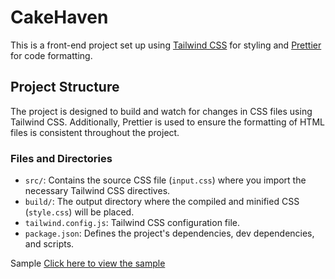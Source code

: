 # CakeHaven

This is a front-end project set up using [Tailwind CSS](https://tailwindcss.com/) for styling and [Prettier](https://prettier.io/) for code formatting.

## Project Structure

The project is designed to build and watch for changes in CSS files using Tailwind CSS. Additionally, Prettier is used to ensure the formatting of HTML files is consistent throughout the project.

### Files and Directories

- `src/`: Contains the source CSS file (`input.css`) where you import the necessary Tailwind CSS directives.
- `build/`: The output directory where the compiled and minified CSS (`style.css`) will be placed.
- `tailwind.config.js`: Tailwind CSS configuration file.
- `package.json`: Defines the project's dependencies, dev dependencies, and scripts.

Sample 
<a href="https://nice-river-042ce861e.4.azurestaticapps.net/" target="_blank">Click here to view the sample</a>



